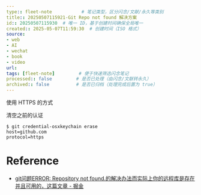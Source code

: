 ```yaml
---
type:: fleet-note           # 笔记类型，区分闪念/文献/永久等类别
title:: 20250507115921-Git Repo not found 解决方案
id:: 20250507115930  # 唯一 ID，基于创建时间确保全局唯一
created:: 2025-05-07T11:59:30  # 创建时间（ISO 格式）
source:
- web
- AI
- wechat
- book
- video
url:
tags: [fleet-note]         # 便于快速筛选闪念笔记
processed:: false         # 是否已处理（由闪念/文献转永久）
archived:: false          # 是否已归档（处理完成后置为 true）
---
```


 使用 HTTPS 的方式

清空之前的认证
```shell
$ git credential-osxkeychain erase
host=github.com
protocol=https
```

# Reference
* [git问题ERROR: Repository not found.的解决办法而实际上你的远程库是存在并且可用的，这篇文章 - 掘金](https://juejin.cn/post/6844903681104543758)